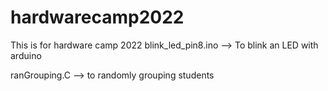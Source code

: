 # hardwarecamp2022
This is for hardware camp 2022
blink_led_pin8.ino --> To blink an LED with arduino

ranGrouping.C --> to randomly grouping students
